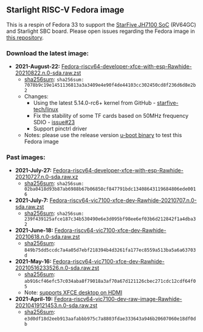 ## Starlight RISC-V Fedora image
This is a respin of Fedora 33 to support the [StarFive JH7100 SoC](https://github.com/starfive-tech/StarLight_Docs/blob/main/JH7100%20Data%20Sheet%20V01.01.04-EN%20(4-21-2021).pdf) (RV64GC) and Starlight SBC board.  Please open issues regarding the Fedora image in [this repository](https://github.com/starfive-tech/Fedora_on_StarFive/issues).

### Download the latest image: 
* **2021-August-22:** [Fedora-riscv64-developer-xfce-with-esp-Rawhide-20210822.n.0-sda.raw.zst](https://fedora.starfivetech.com/pub/downloads/BeagleV-release/Fedora-riscv64-developer-xfce-with-esp-Rawhide-20210822.n.0-sda.raw.zst)
  * [sha256sum](https://fedora.starfivetech.com/pub/downloads/BeagleV-release/SHA256SUMS): `sha256sum: 7078b9c19e1451136813a3a3409e4e90f4de44103cc302450cd8f236d6d8e2b2`
  * Changes:
    * Using the latest 5.14.0-rc6+ kernel from GitHub - [starfive-tech/linux](https://github.com/starfive-tech/linux/commits/beaglev)
    * Fix the stability of some TF cards based on 50MHz frequency SDIO - [issue#23](https://github.com/starfive-tech/Fedora_on_StarFive/issues/23)
    * Support pinctrl driver
  * Notes: please use the release version [u-boot binary](https://github.com/starfive-tech/Fedora_on_StarFive/releases/tag/fw_payload_0823_starlight) to test this Fedora image


### Past images:
* **2021-July-27:** [Fedora-riscv64-developer-xfce-with-esp-Rawhide-20210727.n.0-sda.raw.xz](https://fedora.starfivetech.com/pub/downloads/image-history/BeagleV-release/Fedora-riscv64-developer-xfce-with-esp-Rawhide-20210727.n.0-sda.raw.xz)
  * [sha256sum](https://beagleboard.org/~pdp7/Fedora-riscv64-vic7100-xfce-dev-Rawhide-20210707.n.0-sda.raw.zst.sha256sum): `sha256sum: 02ba0418d93b87ab6988b67b06850cf847791bdc13408643119684806ede0016`
* **2021-July-7:** [Fedora-riscv64-vic7100-xfce-dev-Rawhide-20210707.n.0-sda.raw.zst](https://files.beagle.cc/file/beagleboard-public-2021/images/Fedora-riscv64-vic7100-xfce-dev-Rawhide-20210707.n.0-sda.raw.zst)
  * [sha256sum](https://beagleboard.org/~pdp7/Fedora-riscv64-vic7100-xfce-dev-Rawhide-20210707.n.0-sda.raw.zst.sha256sum): `sha256sum: 239f439125afce187c34b530490e6e3d095bf98ee6ef03b6d212842f1a4dba32`
* **2021-June-18:** [Fedora-riscv64-vic7100-xfce-dev-Rawhide-20210618.n.0-sda.raw.zst](https://files.beagle.cc/file/beagleboard-public-2021/images/Fedora-riscv64-vic7100-xfce-dev-Rawhide-20210618.n.0-sda.raw.zst)
  * [sha256sum](https://files.beagle.cc/file/beagleboard-public-2021/images/Fedora-riscv64-vic7100-xfce-dev-Rawhide-20210618.n.0-sda.raw.zst.sha256sum): `849b75dd5ccdc7a4a05d7ebf218394b4d3261fa177ec8559a513ba5a6a63703d`
* **2021-May-16:** [Fedora-riscv64-vic7100-xfce-dev-Rawhide-20210516233526.n.0-sda.raw.zst](https://files.beagle.cc/file/beagleboard-public-2021/images/Fedora-riscv64-vic7100-xfce-dev-Rawhide-20210516233526.n.0-sda.raw.zst)
  * [sha256sum](https://files.beagle.cc/file/beagleboard-public-2021/images/Fedora-riscv64-vic7100-xfce-dev-Rawhide-20210516233526.n.0-sda.raw.zst.sha256sum): `ab916cf46efc57c034aba8f79018a3af70a67d121126cbec271cdc12cdf64f05`
  * Note: [supports XFCE desktop on HDMI](https://github.com/starfive-tech/Fedora_on_StarFive/issues/22#issuecomment-841719888)
* **2021-April-19:** [Fedora-riscv64-vic7100-dev-raw-image-Rawhide-20210419121453.n.0-sda.raw.zst](https://files.beagle.cc/file/beagleboard-public-2021/images/Fedora-riscv64-vic7100-dev-raw-image-Rawhide-20210419121453.n.0-sda.raw.zst)
  * [sha256sum](https://files.beagle.cc/file/beagleboard-public-2021/images/Fedora-riscv64-vic7100-dev-raw-image-Rawhide-20210419121453.n.0-sda.raw.zst.sha256sum): `e3d0df18d2eeb913aafabbb975c7a8803fdae333643a946b20607060e18df0db`
